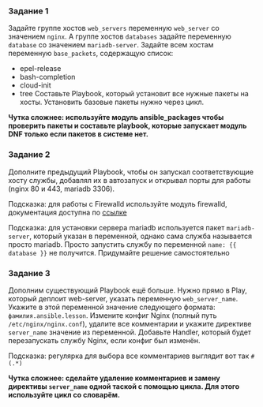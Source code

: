 ### Задание 1
Задайте группе хостов `web_servers` переменную `web_server` со значением `nginx`.
А группе хостов `databases` задайте переменную `database` со значением `mariadb-server`.
Задайте всем хостам переменную `base_packets`, содержащую список:
  - epel-release
  - bash-completion
  - cloud-init
  - tree
Составьте Playbook, который установит все нужные пакеты на хосты. Установить базовые пакеты нужно через цикл.

**Чутка сложнее: используйте модуль ansible_packages чтобы проверить пакеты и составьте playbook, которые запускает модуль DNF только если пакетов в системе нет.**

### Задание 2
Дополните предыдущий Playbook, чтобы он запускал соответствующие хосту службы, добавлял их в автозапуск и открывал порты для работы (nginx 80 и 443, mariadb 3306).

Подсказка: для работы с Firewalld используйте модуль firewalld, документация доступна по [ссылке](https://docs.ansible.com/ansible/latest/collections/ansible/posix/firewalld_module.html)

Подсказка: для установки сервера mariadb используется пакет `mariadb-server`, который указан в переменной, однако сама служба называется просто mariadb. Просто запустить службу по переменной `name: {{ database }}` не получится. Придумайте решение самостоятельно

### Задание 3
Дополним существующий Playbook ещё больше. Нужно прямо в Play, который деплоит web-server, указать переменную `web_server_name`. Укажите в этой переменной значение следующего формата: `фамилия.ansible.lesson`.
Измените конфиг Nginx (полный путь `/etc/nginx/nginx.conf`), удалите все комментарии и укажите директиве `server_name` значение из переменной. Добавьте Handler, который будет перезапускать службу Nginx, если конфиг был изменён.

Подсказка: регулярка для выбора все комментариев выглядит вот так `#(.*)`

**Чутка сложнее: сделайте удаление комментариев и замену директивы `server_name` одной таской с помощью цикла. Для этого используйте цикл со словарём.**